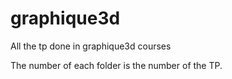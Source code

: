 # graphique3d
All the tp done in graphique3d courses

The number of each folder is the number of the TP.
